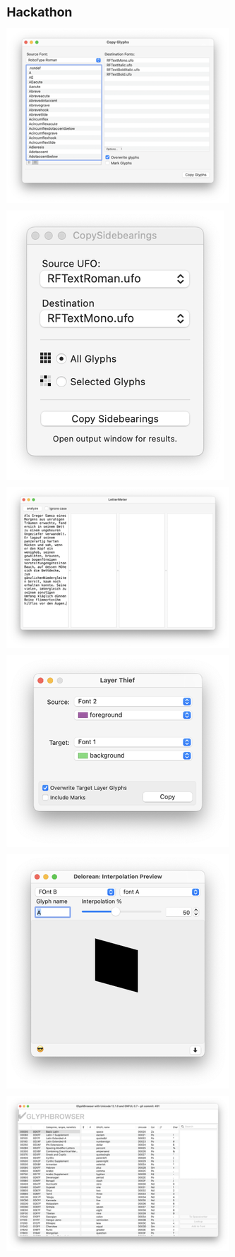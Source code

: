 # Hackathon

![](copyGlyphs.png)

![](copySidebearings.png)

![](letterMeter.png)

![](layerThief.png)

![](delorean.png)

![](glyphBrowser.png)